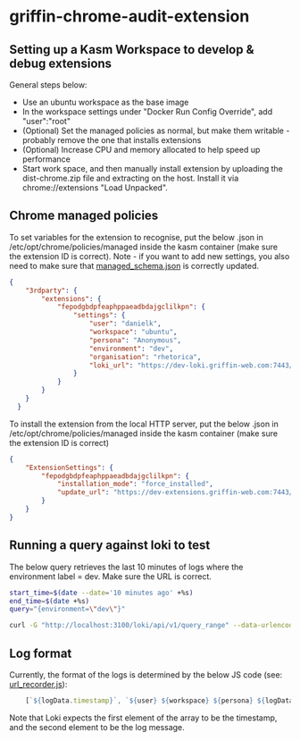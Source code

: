 # griffin-chrome-audit-extension

## Setting up a Kasm Workspace to develop & debug extensions

General steps below:

- Use an ubuntu workspace as the base image
- In the workspace settings under "Docker Run Config Override", add "user":"root"
- (Optional) Set the managed policies as normal, but make them writable - probably remove the one that installs extensions
- (Optional) Increase CPU and memory allocated to help speed up performance
- Start work space, and then manually install extension by uploading the dist-chrome.zip file and extracting on the host. Install it via chrome://extensions "Load Unpacked".

## Chrome managed policies

To set variables for the extension to recognise, put the below .json in /etc/opt/chrome/policies/managed inside the kasm container (make sure the extension ID is correct).
Note - if you want to add new settings, you also need to make sure that [managed_schema.json](src/managed_schema.json) is correctly updated.

```json
{
    "3rdparty": {
        "extensions": {
            "fepodgbdpfeaphppaeadbdajgclilkpn": {
                "settings": {
                    "user": "danielk",
                    "workspace": "ubuntu",
                    "persona": "Anonymous",
                    "environment": "dev",
                    "organisation": "rhetorica",
                    "loki_url": "https://dev-loki.griffin-web.com:7443/loki/api/v1/push"
                }
            }
        }
    }
  }
```

To install the extension from the local HTTP server, put the below .json in /etc/opt/chrome/policies/managed inside the kasm container (make sure the extension ID is correct)

```json
{
    "ExtensionSettings": {
        "fepodgbdpfeaphppaeadbdajgclilkpn": {
            "installation_mode": "force_installed",
            "update_url": "https://dev-extensions.griffin-web.com:7443/updates-audit.xml"
        }
    }
}
```

## Running a query against loki to test

The below query retrieves the last 10 minutes of logs where the environment label = dev. Make sure the URL is correct.

```bash
start_time=$(date --date='10 minutes ago' +%s)
end_time=$(date +%s)
query="{environment=\"dev\"}"

curl -G "http://localhost:3100/loki/api/v1/query_range" --data-urlencode "query=$query" --data-urlencode "start=${start_time}" --data-urlencode "end=${end_time}" --data-urlencode "step=60"
```

## Log format

Currently, the format of the logs is determined by the below JS code (see: [url_recorder.js](src/url_recorder.js)):

```js
    [`${logData.timestamp}`, `${user} ${workspace} ${persona} ${logData.url}`]
```

Note that Loki expects the first element of the array to be the timestamp, and the second element to be the log message.
